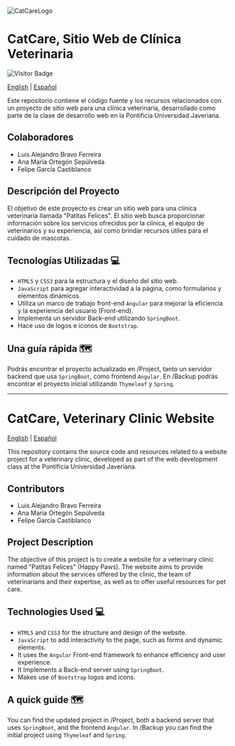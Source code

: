 ![CatCareLogo](https://github.com/luisalejandrobf/CatCare/assets/95001823/c2e27eb9-52b0-4fc0-8b28-b7b63ec6998f)
# CatCare, Sitio Web de Clínica Veterinaria

![Visitor Badge](https://visitor-badge.feriirawann.repl.co?username=luisalejandrobf&repo=PatitasFelices&label=Welcome%20to%20the%20repository!%20You're%20visitor%20number&style=flat-square&color=%233864CF&contentType=svg)

[English](#catcare-veterinary-clinic-website) | [Español](#catcare-sitio-web-de-clínica-veterinaria)

Este repositorio contiene el código fuente y los recursos relacionados con un proyecto de sitio web para una clínica veterinaria, desarrollado como parte de la clase de desarrollo web en la Pontificia Universidad Javeriana.

## Colaboradores

- Luis Alejandro Bravo Ferreira
- Ana María Ortegón Sepúlveda
- Felipe García Castiblanco

## Descripción del Proyecto

El objetivo de este proyecto es crear un sitio web para una clínica veterinaria llamada "Patitas Felices". El sitio web busca proporcionar información sobre los servicios ofrecidos por la clínica, el equipo de veterinarios y su experiencia, así como brindar recursos útiles para el cuidado de mascotas.

## Tecnologías Utilizadas 💻

- `HTML5` y `CSS3` para la estructura y el diseño del sitio web.
- `JavaScript` para agregar interactividad a la página, como formularios y elementos dinámicos.
- Utiliza un marco de trabajo front-end `Angular` para mejorar la eficiencia y la experiencia del usuario (Front-end).
- Implementa un servidor Back-end utilizando `SpringBoot`.
- Hace uso de logos e íconos de `Bootstrap`.

## Una guía rápida 🗺️
Podrás encontrar el proyecto actualizado en /Project, tanto un servidor backend que usa `SpringBoot`, como frontend `Angular`. En /Backup podrás encontrar el proyecto inicial utilizando `Thymeleaf` y `Spring`.

---

# CatCare, Veterinary Clinic Website

[English](#catcare-veterinary-clinic-website) | [Español](#catcare-sitio-web-de-clínica-veterinaria)

This repository contains the source code and resources related to a website project for a veterinary clinic, developed as part of the web development class at the Pontificia Universidad Javeriana.

## Contributors

- Luis Alejandro Bravo Ferreira
- Ana María Ortegón Sepúlveda
- Felipe García Castiblanco

## Project Description

The objective of this project is to create a website for a veterinary clinic named "Patitas Felices" (Happy Paws). The website aims to provide information about the services offered by the clinic, the team of veterinarians and their expertise, as well as to offer useful resources for pet care.

## Technologies Used 💻

- `HTML5` and `CSS3` for the structure and design of the website.
- `JavaScript` to add interactivity to the page, such as forms and dynamic elements.
- It uses the `Angular` Front-end framework to enhance efficiency and user experience.
- It Implements a Back-end server using `SpringBoot`.
- Makes use of `Bootstrap` logos and icons.

## A quick guide 🗺️
You can find the updated project in /Project, both a backend server that uses `SpringBoot`, and the frontend `Angular`. In /Backup you can find the initial project using `Thymeleaf` and `Spring`.
